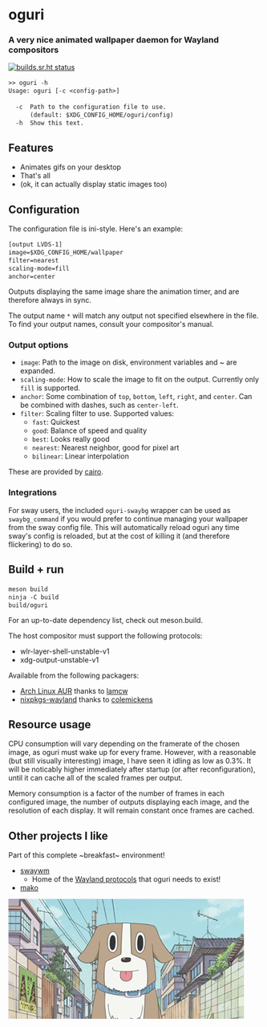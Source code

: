 # oguri
### A very nice animated wallpaper daemon for Wayland compositors

[![builds.sr.ht status](https://builds.sr.ht/~vilhalmer/oguri.svg)](https://builds.sr.ht/~vilhalmer/oguri?)

	>> oguri -h
	Usage: oguri [-c <config-path>]

	  -c  Path to the configuration file to use.
		  (default: $XDG_CONFIG_HOME/oguri/config)
	  -h  Show this text.

## Features

- Animates gifs on your desktop
- That's all
- (ok, it can actually display static images too)

## Configuration

The configuration file is ini-style. Here's an example:

	[output LVDS-1]
	image=$XDG_CONFIG_HOME/wallpaper
	filter=nearest
	scaling-mode=fill
	anchor=center

Outputs displaying the same image share the animation timer, and are therefore
always in sync.

The output name `*` will match any output not specified elsewhere in the file.
To find your output names, consult your compositor's manual.

### Output options

- `image`: Path to the image on disk, environment variables and ~ are expanded.
- `scaling-mode`: How to scale the image to fit on the output. Currently only
	`fill` is supported.
- `anchor`: Some combination of `top`, `bottom`, `left`, `right`, and `center`.
	Can be combined with dashes, such as `center-left`.
- `filter`: Scaling filter to use. Supported values:
	- `fast`: Quickest
	- `good`: Balance of speed and quality
	- `best`: Looks really good
	- `nearest`: Nearest neighbor, good for pixel art
	- `bilinear`: Linear interpolation

These are provided by [cairo](https://cairographics.org/manual/cairo-cairo-pattern-t.html#cairo-filter-t).

### Integrations

For sway users, the included `oguri-swaybg` wrapper can be used as
`swaybg_command` if you would prefer to continue managing your wallpaper from
the sway config file. This will automatically reload oguri any time sway's
config is reloaded, but at the cost of killing it (and therefore flickering)
to do so.

## Build + run

	meson build
	ninja -C build
	build/oguri

For an up-to-date dependency list, check out meson.build.

The host compositor must support the following protocols:

- wlr-layer-shell-unstable-v1
- xdg-output-unstable-v1

Available from the following packagers:

- [Arch Linux AUR](https://aur.archlinux.org/packages/oguri-git/) thanks
to [lamcw](https://github.com/lamcw)
- [nixpkgs-wayland](https://github.com/colemickens/nixpkgs-wayland) thanks to
[colemickens](https://github.com/colemickens)

## Resource usage

CPU consumption will vary depending on the framerate of the chosen image, as
oguri must wake up for every frame. However, with a reasonable (but still
visually interesting) image, I have seen it idling as low as 0.3%. It will be
noticably higher immediately after startup (or after reconfiguration), until it
can cache all of the scaled frames per output.

Memory consumption is a factor of the number of frames in each configured
image, the number of outputs displaying each image, and the resolution of each
display. It will remain constant once frames are cached.

## Other projects I like

Part of this complete ~breakfast~ environment!

- [swaywm](https://github.com/swaywm)
	- Home of the [Wayland protocols](https://github.com/swaywm/wlr-protocols)
	  that oguri needs to exist!
- [mako](https://github.com/emersion/mako)

![Oguri Cap](oguri-cap.gif)
